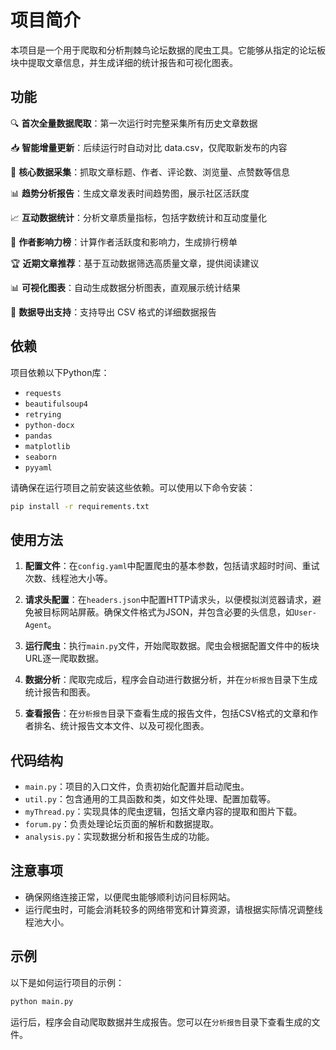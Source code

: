 # 项目简介

本项目是一个用于爬取和分析荆棘鸟论坛数据的爬虫工具。它能够从指定的论坛板块中提取文章信息，并生成详细的统计报告和可视化图表。

## 功能

🔍 **首次全量数据爬取**：第一次运行时完整采集所有历史文章数据

📥 **智能增量更新**：后续运行时自动对比 data.csv，仅爬取新发布的内容

📝 **核心数据采集**：抓取文章标题、作者、评论数、浏览量、点赞数等信息

📊 **趋势分析报告**：生成文章发表时间趋势图，展示社区活跃度

📈 **互动数据统计**：分析文章质量指标，包括字数统计和互动度量化

👑 **作者影响力榜**：计算作者活跃度和影响力，生成排行榜单

🏆 **近期文章推荐**：基于互动数据筛选高质量文章，提供阅读建议

📊 **可视化图表**：自动生成数据分析图表，直观展示统计结果

💾 **数据导出支持**：支持导出 CSV 格式的详细数据报告

## 依赖

项目依赖以下Python库：

- `requests`
- `beautifulsoup4`
- `retrying`
- `python-docx`
- `pandas`
- `matplotlib`
- `seaborn`
- `pyyaml`

请确保在运行项目之前安装这些依赖。可以使用以下命令安装：

```bash
pip install -r requirements.txt
```

## 使用方法

1. **配置文件**：在`config.yaml`中配置爬虫的基本参数，包括请求超时时间、重试次数、线程池大小等。

2. **请求头配置**：在`headers.json`中配置HTTP请求头，以便模拟浏览器请求，避免被目标网站屏蔽。确保文件格式为JSON，并包含必要的头信息，如`User-Agent`。

3. **运行爬虫**：执行`main.py`文件，开始爬取数据。爬虫会根据配置文件中的板块URL逐一爬取数据。

4. **数据分析**：爬取完成后，程序会自动进行数据分析，并在`分析报告`目录下生成统计报告和图表。

5. **查看报告**：在`分析报告`目录下查看生成的报告文件，包括CSV格式的文章和作者排名、统计报告文本文件、以及可视化图表。

## 代码结构

- `main.py`：项目的入口文件，负责初始化配置并启动爬虫。
- `util.py`：包含通用的工具函数和类，如文件处理、配置加载等。
- `myThread.py`：实现具体的爬虫逻辑，包括文章内容的提取和图片下载。
- `forum.py`：负责处理论坛页面的解析和数据提取。
- `analysis.py`：实现数据分析和报告生成的功能。

## 注意事项

- 确保网络连接正常，以便爬虫能够顺利访问目标网站。
- 运行爬虫时，可能会消耗较多的网络带宽和计算资源，请根据实际情况调整线程池大小。

## 示例

以下是如何运行项目的示例：

```bash
python main.py
```

运行后，程序会自动爬取数据并生成报告。您可以在`分析报告`目录下查看生成的文件。

